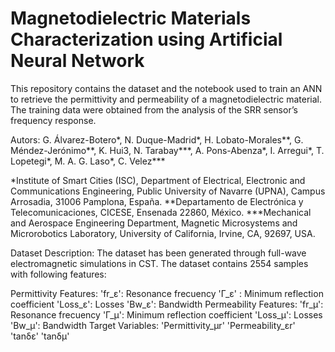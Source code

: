 # Magnetodielectric Materials Characterization using Artificial Neural Network
This repository contains the dataset and the notebook used to train an ANN to retrieve the permittivity and permeability of a magnetodielectric material. The training data were obtained from the analysis of the SRR sensor’s frequency response.

Autors: 
G. Álvarez-Botero*, N. Duque-Madrid*, H. Lobato-Morales**, G. Méndez-Jerónimo**, K. Hui3, N. Tarabay***, A. Pons-Abenza*, I. Arregui*, T. Lopetegi*, M. A. G. Laso*, C. Velez***

*Institute of Smart Cities (ISC), Department of Electrical, Electronic and Communications Engineering, Public University of Navarre (UPNA), Campus Arrosadia, 31006 Pamplona, España.
**Departamento de Electrónica y Telecomunicaciones, CICESE, Ensenada 22860, México.
***Mechanical and Aerospace Engineering Department, Magnetic Microsystems and Microrobotics Laboratory, University of California, Irvine, CA, 92697, USA.

Dataset Description: 
The dataset has been generated through full-wave electromagnetic simulations in CST. The dataset contains 2554 samples with following features:

Permittivity Features:
'fr_ε': Resonance frecuency
'Γ_ε' : Minimum reflection coefficient
'Loss_ε': Losses
'Bw_ε': Bandwidth
Permeability Features:
'fr_μ': Resonance frecuency
'Γ_μ': Minimum reflection coefficient
'Loss_μ': Losses
'Bw_μ': Bandwidth
Target Variables:
'Permittivity_μr'
'Permeability_εr'
'tanδε'
'tanδμ'
